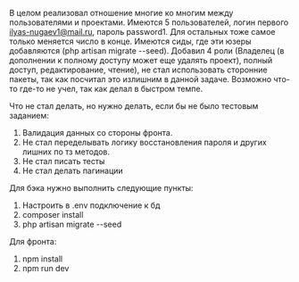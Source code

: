 В целом реализовал отношение многие ко многим между пользователями и проектами. Имеются 5 пользователей, логин первого ilyas-nugaev1@mail.ru, пароль password1. Для остальных тоже самое только меняется число в конце. Имеются сиды, где эти юзеры добавляются (php artisan migrate --seed). Добавил 4 роли (Владелец (в дополнении к полному доступу может еще удалять проект), полный доступ, редактирование, чтение), не стал использовать сторонние пакеты, так как посчитал это излишним в данной задаче. Возможно что-то где-то не учел, так как делал в быстром темпе.

Что не стал делать, но нужно делать, если бы не было тестовым заданием:
1) Валидация данных со стороны фронта.
2) Не стал переделывать логику восстановления пароля и других лишних по тз методов.
3) Не стал писать тесты
4) Не стал делать пагинации

Для бэка нужно выполнить следующие пункты:
1) Настроить в .env подключение к бд
2) composer install
3) php artisan migrate --seed

Для фронта:
1) npm install
2) npm run dev
